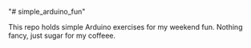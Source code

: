 "# simple_arduino_fun" 

This repo holds simple Arduino exercises for my weekend fun. Nothing fancy, just sugar for my coffeee.
